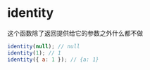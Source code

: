 # identity

这个函数除了返回提供给它的参数之外什么都不做

```javascript
identity(null); // null
identity(1); // 1
identity({ a: 1 }); // {a: 1}
```

